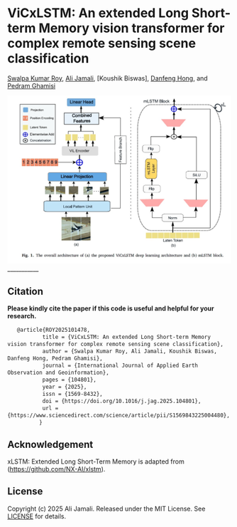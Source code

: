 # ViCxLSTM: An extended Long Short-term Memory vision transformer for complex remote sensing scene classification

[Swalpa Kumar Roy](https://swalpa.github.io/), [Ali Jamali](https://www.researchgate.net/profile/Ali-Jamali/), [Koushik Biswas], [Danfeng Hong](https://sites.google.com/view/danfeng-hong/), and [Pedram Ghamisi](https://www.iarai.ac.at/people/pedramghamisi/)


<img src="Architecture.jpg"/>
___________


Citation
---------------------

**Please kindly cite the paper if this code is useful and helpful for your research.**

       @article{ROY2025101478,
               title = {ViCxLSTM: An extended Long Short-term Memory vision transformer for complex remote sensing scene classification},
               author = {Swalpa Kumar Roy, Ali Jamali, Koushik Biswas, Danfeng Hong, Pedram Ghamisi},
               journal = {International Journal of Applied Earth Observation and Geoinformation},
               pages = {104801},
               year = {2025},
               issn = {1569-8432},
               doi = {https://doi.org/10.1016/j.jag.2025.104801},
               url = {https://www.sciencedirect.com/science/article/pii/S1569843225004480},
              }



Acknowledgement
---------------------
xLSTM: Extended Long Short-Term Memory is adapted from (https://github.com/NX-AI/xlstm).

## License

Copyright (c) 2025 Ali Jamali. Released under the MIT License. See [LICENSE](LICENSE) for details.
